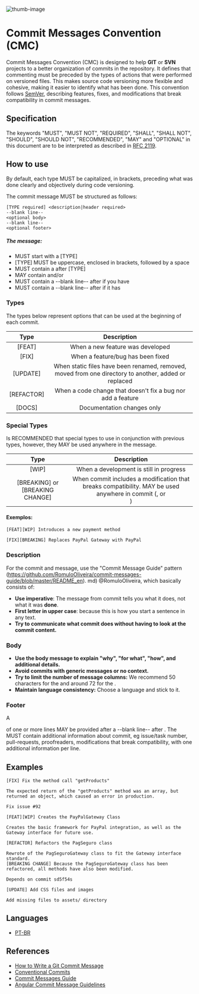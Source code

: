 ![thumb-image](./images/android-chrome-192x192.png) 

Commit Messages Convention (CMC)
===

Commit Messages Convention (CMC) is designed to help **GIT** or **SVN** projects to a better organization of commits in the repository.
It defines that commenting must be preceded by the types of actions that were performed on versioned files.
This makes source code versioning more flexible and cohesive, making it easier to identify what has been done.
This convention follows [SemVer](http://semver.org/), describing features, fixes, and modifications that break compatibility in commit messages. 

## Specification
The keywords "MUST", "MUST NOT", "REQUIRED", "SHALL", "SHALL NOT", "SHOULD", "SHOULD NOT", "RECOMMENDED", "MAY" and "OPTIONAL" in this document are to be interpreted as described in [RFC 2119](http://tools.ietf.org/html/rfc2119).

## How to use
By default, each type MUST be capitalized, in brackets, preceding what was done clearly and objectively during code versioning.

The commit message MUST be structured as follows:

```
[TYPE required] <description|header required>
--blank line--
<optional body>
--blank line--
<optional footer>
```
##### The message:
- MUST start with a [TYPE]
- [TYPE] MUST be uppercase, enclosed in brackets, followed by a space
- MUST contain a <description> after [TYPE]
- MAY contain <body> and/or <footer>
- MUST contain a --blank line-- after <description> if you have <body>
- MUST contain a --blank line-- after <body> if it has <footer>

### Types
The types below represent options that can be used at the beginning of each commit.

| Type      | Description |
|:-:        | :-: |
|[FEAT]     | When a new feature was developed |
|[FIX]      | When a feature/bug has been fixed |
|[UPDATE]   | When static files have been renamed, removed, moved from one directory to another, added or replaced |
|[REFACTOR] | When a code change that doesn't fix a bug nor add a feature |
|[DOCS]     | Documentation changes only |

### Special Types
Is RECOMMENDED that special types to use in conjunction with previous types, however, they MAY be used anywhere in the message.

| Type                              | Description |
|:-:                                | :-: |
|[WIP]                              | When a development is still in progress |
|[BREAKING] or [BREAKING CHANGE]    | When commit includes a modification that breaks compatibility. MAY be used anywhere in commit (<description>, <body> or <footer>) |


#### Exemplos:
```
[FEAT][WIP] Introduces a new payment method
```
```
[FIX][BREAKING] Replaces PayPal Gateway with PayPal
```

### Description
For the commit <description> and <body> message, use the "Commit Message Guide" pattern (https://github.com/RomuloOliveira/commit-messages-guide/blob/master/README_en). md) @RomuloOliveira, which basically consists of:
- **Use imperative**: The message from commit tells you what it does, not what it was **done**.
- **First letter in upper case**: because this is how you start a sentence in any text.
- **Try to communicate what commit does without having to look at the commit content.**

### Body
- **Use the body message to explain "why", "for what", "how", and additional details.**
- **Avoid commits with generic messages or no context.**
- **Try to limit the number of message columns:** We recommend 50 characters for the <description> and around 72 for the <body>.
- **Maintain language consistency:** Choose a language and stick to it.

### Footer
A <footer> of one or more lines MAY be provided after a --blank line-- after <body>.
The <footer> MUST contain additional information about commit, eg issue/task number, pull-requests, proofreaders, modifications that break compatibility, with one additional information per line.

## Examples
```
[FIX] Fix the method call "getProducts"

The expected return of the "getProducts" method was an array, but returned an object, which caused an error in production.

Fix issue #92
```

```
[FEAT][WIP] Creates the PayPalGateway Class

Creates the basic framework for PayPal integration, as well as the Gateway interface for future use.
```

```
[REFACTOR] Refactors the PagSeguro class

Rewrote of the PagSeguroGateway class to fit the Gateway interface standard.
[BREAKING CHANGE] Because the PagSeguroGateway class has been refactored, all methods have also been modified.

Depends on commit sd5f54s
```

```
[UPDATE] Add CSS files and images

Add missing files to assets/ directory
```

## Languages
- [PT-BR](./README-pt_BR.md)

## References
- [How to Write a Git Commit Message](https://chris.beams.io/posts/git-commit/)
- [Conventional Commits](https://www.conventionalcommits.org/pt-br/)
- [Commit Messages Guide](https://github.com/RomuloOliveira/commit-messages-guide)
- [Angular Commit Message Guidelines](https://github.com/angular/angular/blob/22b96b9/CONTRIBUTING.md#-commit-message-guidelines)
